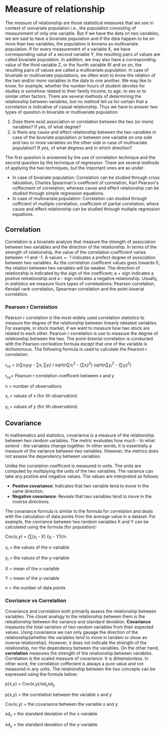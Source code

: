 # Measure of relationship
The measure of relationship are those statistical measures that we use in context of univariate population i.e., the population consisting of measurement of only one variable. But if we have the data on two variables, we are said to have a bivariate population and if the data happen to be on more than two variables, the population is knowns as multivariate population. If for every measurement of a variable X, we have corresponding value of a second variable Y, the resulting pairs of values are called bivariate population. In addition, we may also have a corresponding value of the third variable Z, or the fourth variable W and so on, the resulting pairs of values are called a multivariate population. In case of bivariate or multivariate populations, we often wish to know the relation of the two and/or more variables in the data to one another. We may like to know, for example, whether the number hours of student devotes for studies is somehow related to their family income, to age, to sex or to similar other factors. There are several methods of determining the relationship between variables, but no method tell us for certain that a correlation is indicative of casual relationship. Thus we have to answer two types of question in bivariate or multivariate population:
1. Does there exist association or correlation between the two (or more) variables? If yes, of what degree?
2. Is there any cause and effect relationship between the two variables in case of the bivariate population or between one variable on one side and two or more variables on the other side in case of multivariate population? If yes, of what degress and in which direction?

The first question is answered by the use of correlation technique and the second question by the technique of regression. There are several methods of applying the two techniques, but the important ones are as under: 
- In case of bivariate population: Correlation can be studied through cross tabulation, Charles Spearman's coefficent of correlation, Karl Pearson's coffecinent of correlation; whereas cause and effect relationship can be studied through simple regression equations.
- In case of multivariate population: Correlation can studied through cofficient of multiple correlation, coefficient of partial correlation; where cause and effect relationship can be studied through multiple regression equations. 

## Correlation
Correlation is a bivariate analysis that measure the strength of association between two variables and the direction of the relationship. In terms of the strength of relationship, the value of the correlation coefficient varies between +1 and -1. A values +- 1 indicates a prefect degree of association between two variables. As the correlation coefficent values goes towards 0, the relation between two variables will be weaker. The direction of relationship is indicated by the sign of the coefficent; a + sign indicates a postive releationship and a - sign indicates a negative relationship. Usually, in statistics we measure fours types of correleations: Pearson correlation, Kendall rank correlation, Spearman correlation and the point-biserial correlation.
### Pearson r Correlation
Pearson r correlation is the most widely used correlation statistics to measure the degree of the relationship between linearly releated variables. For example, in stock market, if we want to measure how two stock are related to each other. Pearson r correlation is use to measure the degree of relationship between the two. The point-biserial correlation is conducted with the Pearson corrleation formula except that one of the variable is dichotomous. The following formula is used to calculate the Pearson r correlation: 

r<sub>xy</sub> = (n&#8721;x<sub>i</sub>y<sub>i</sub>y - &#8721;x<sub>i</sub> &#8721;y<sub>i</sub>) / sqrt(n&#8721;x<sub>i</sub><sup>2</sup> - (&#8721;x<sub>i</sub>)<sup>2</sup>) sqrt(n&#8721;y<sub>i</sub><sup>2</sup> - (&#8721;y<sub>i</sub>)<sup>2</sup>)


r<sub>xy</sub>= Pearson r correlation coefficent between x and y

n = number of observations

x<sub>i</sub> = values of x (for ith observation)

y<sub>i</sub> = values of y (for ith observation)


## Covariance
In mathematics and statistics, covariance is a measure of the relationship between two random variables. The metric evaluates how much - to what extend - the variables change together. In other words, it is essentially a measure of the variance between two variables. However, the metrics does not assese the dependency between variables.

Unlike the correlation coefficent is measured in units. The units are computed by multiplying the units of the two variables. The variance can take any postive and negative values. The values are interpreted as follows:
- **Postive covariance**: Indicates that two variable tend to move in the same direction.
- **Negative covariance**: Reveals that two variables tend to move in the inverse directions.

The covariance formula is similar to the formula for correlation and deals with the calculation of data points from the average value in a dataset. For example, the covriance between two random variables X and Y can be calculated using the formula (for population):

Cov(x,y) = (&#8721;(x<sub>i</sub> - X) (y<sub>i</sub> - Y))/n

x<sub>i</sub> = the values of the x-variable

y<sub>i</sub> = the values of the y-variable

X = mean of the x-variable

Y = mean of the y-variable

n = the number of data points

### Covriance vs Correlation
Covariance and correlation both primarily assess the relationship between variables. The closet analogy to the relationship between them is the releationship between the variance and standard deviation.
**Covariance** measures the total variation of two random variables from their expected values. Using covariance we can only gauage the direction of the relationship(whether the variables tend to move in tandem or show an inverse relationship). However, it does not indicate the strength of the relationship, nor the dependency between the variables.
On the other hand, **correlation** measures the strength of the relationship between variables. Correlation is the scaled measure of covariance. It is dimensionless. In other word, the correlation coffecient is always a pure value and not measured in any units.
The relationship between the two concepts can be expressed using the formula below:

p(x,y) = Cov(x,y)/sd<sub>x</sub>sd<sub>y</sub>

p(x,y) = the correlation between the variable x and y

Cov(x,y) = the covariance between the variable x and y

sd<sub>x</sub> = the standard deviation of the x-variable

sd<sub>y</sub> = the standard deviation of the y-variable
